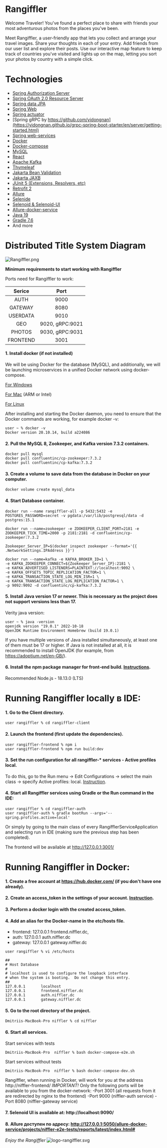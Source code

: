 # Rangiffler

Welcome Traveler!
You've found a perfect place to share with friends your most adventurous photos 
from the places you've been.

Meet Rangiffler, a user-friendly app that lets you collect and arrange your travel images. 
Share your thoughts in each of your entry.
Add friends from our user list and explore their posts. 
Use our interactive map feature to keep track of countries you've visited and
lights up on the map, letting you sort your photos by 
country with a simple click.

# Technologies

- [Spring Authorization Server](https://spring.io/projects/spring-authorization-server)
- [Spring OAuth 2.0 Resource Server](https://docs.spring.io/spring-security/reference/servlet/oauth2/resource-server/index.html)
- [Spring data JPA](https://spring.io/projects/spring-data-jpa)
- [Spring Web](https://docs.spring.io/spring-framework/docs/current/reference/html/web.html#spring-web)
- [Spring actuator](https://docs.spring.io/spring-boot/docs/current/reference/html/actuator.html)
- [Spring gRPC by https://github.com/yidongnan](https://yidongnan.github.io/grpc-spring-boot-starter/en/server/getting-started.html)
- [Spring web-services](https://docs.spring.io/spring-ws/docs/current/reference/html/)
- [Docker](https://www.docker.com/resources/what-container/)
- [Docker-compose](https://docs.docker.com/compose/)
- [MySQL](https://www.mysql.com/why-mysql/)
- [React](https://ru.reactjs.org/docs/getting-started.html)
- [Apache Kafka](https://developer.confluent.io/quickstart/kafka-docker/)
- [Thymeleaf](https://www.thymeleaf.org/)
- [Jakarta Bean Validation](https://beanvalidation.org/)
- [Jakarta JAXB](https://eclipse-ee4j.github.io/jaxb-ri/)
- [JUnit 5 (Extensions, Resolvers, etc)](https://junit.org/junit5/docs/current/user-guide/)
- [Retrofit 2](https://square.github.io/retrofit/)
- [Allure](https://docs.qameta.io/allure/)
- [Selenide](https://selenide.org/)
- [Selenoid & Selenoid-UI](https://aerokube.com/selenoid/latest/)
- [Allure-docker-service](https://github.com/fescobar/allure-docker-service)
- [Java 19](https://www.oracle.com/java/technologies/javase/jdk19-archive-downloads.html)
- [Gradle 7.6](https://docs.gradle.org/7.6/release-notes.html)
- And more

# Distributed Title System Diagram
![Rangiffler.png](images%2FRangiffler.png)

**Minimum requirements to start working with Rangiffler**

Ports need for Rangiffler to work:

|  Serice  | Port | 
|:--------:|:----:| 
|   AUTH   | 9000 |
| GATEWAY  | 8080 |
| USERDATA | 9010 |
|   GEO    | 9020, gRPC:9021  |
|  PHOTOS  | 9030, gRPC:9031  |
| FRONTEND | 3001  |

#### 1. Install docker (if not installed)

We will be using Docker for the database (MySQL), and additionally, we will be launching 
microservices in a unified Docker network using docker-compose.

[For Windows](https://docs.docker.com/desktop/install/windows-install/)

[For Mac](https://docs.docker.com/desktop/install/mac-install/) (ARM or Intel)

[For Linux](https://docs.docker.com/desktop/install/linux-install/)

After installing and starting the Docker daemon, you need to ensure that the Docker commands 
are working, for example docker -v:

```posh
user ~ % docker -v
Docker version 20.10.14, build a224086
```

#### 2. Pull the MySQL 8, Zookeeper, and Kafka version 7.3.2 containers.

```posh
docker pull mysql
docker pull confluentinc/cp-zookeeper:7.3.2
docker pull confluentinc/cp-kafka:7.3.2
```

#### 3. Create a volume to save data from the database in Docker on your computer.

```posh
docker volume create mysql_data
```

#### 4. Start Database container.

```posh
docker run --name rangiffler-all -p 5432:5432 -e POSTGRES_PASSWORD=secret -v pgdata:/var/lib/postgresql/data -d postgres:15.1

docker run --name=zookeeper -e ZOOKEEPER_CLIENT_PORT=2181 -e ZOOKEEPER_TICK_TIME=2000 -p 2181:2181 -d confluentinc/cp-zookeeper:7.3.2

Zookeeper_Server_IP=$(docker inspect zookeeper --format='{{ .NetworkSettings.IPAddress }}')

docker run --name=kafka -e KAFKA_BROKER_ID=1 \
-e KAFKA_ZOOKEEPER_CONNECT=${Zookeeper_Server_IP}:2181 \
-e KAFKA_ADVERTISED_LISTENERS=PLAINTEXT://localhost:9092 \
-e KAFKA_OFFSETS_TOPIC_REPLICATION_FACTOR=1 \
-e KAFKA_TRANSACTION_STATE_LOG_MIN_ISR=1 \
-e KAFKA_TRANSACTION_STATE_LOG_REPLICATION_FACTOR=1 \
-p 9092:9092 -d confluentinc/cp-kafka:7.3.2
```

#### 5. Install Java version 17 or newer. This is necessary as the project does not support versions less than 17.

Verity java version:

```posh
user ~ % java -version
openjdk version "19.0.1" 2022-10-18
OpenJDK Runtime Environment Homebrew (build 19.0.1)
```

If you have multiple versions of Java installed simultaneously, at least one of them must be 17 or higher. 
If Java is not installed at all, it is recommended to install OpenJDK (for example, 
from https://adoptium.net/en-GB/).

#### 6. Install the npm package manager for front-end build. [Instructions](https://docs.npmjs.com/downloading-and-installing-node-js-and-npm).

Recommended Node.js - 18.13.0 (LTS)

# Running Rangiffler locally в IDE:

#### 1. Go to the Client directory.

```posh
user rangiffler % cd rangiffler-client
```

#### 2. Launch the frontend (first update the dependencies).

```posh
user rangiffler-frontend % npm i
user rangiffler-frontend % npm run build:dev
```

#### 3. Set the run configuration for all rangiffler-* services - Active profiles local.

To do this, go to the Run menu -> Edit Configurations -> select the main class -> specify Active profiles: local.
[Instruction](https://stackoverflow.com/questions/39738901/how-do-i-activate-a-spring-boot-profile-when-running-from-intellij).

#### 4. Start all Rangiffler services using Gradle or the Run command in the IDE:

```posh
user rangiffler % cd rangiffler-auth
user rangiffler-auth % gradle bootRun --args='--spring.profiles.active=local'
```

Or simply by going to the main class of every RangifflerServiceApplication and selecting run in IDE 
(making sure the previous step has been completed).

The frontend will be available at http://127.0.0.1:3001/

# Running Rangiffler in Docker:

#### 1. Create a free account at https://hub.docker.com/ (if you don't have one already).

#### 2. Create an access_token in the settings of your account. [Instruction](https://docs.docker.com/docker-hub/access-tokens/).

#### 3. Perform a docker login with the created access_token.

#### 4. Add an alias for the Docker-name in the etc/hosts file.
- frontend:  127.0.0.1 frontend.niffler.dc,
- auth:      127.0.0.1 auth.niffler.dc
- gateway:   127.0.0.1 gateway.niffler.dc

```posh
user rangiffler % vi /etc/hosts
```

```posh
##
# Host Database
#
# localhost is used to configure the loopback interface
# when the system is booting.  Do not change this entry.
##
127.0.0.1       localhost
127.0.0.1       frontend.niffler.dc
127.0.0.1       auth.niffler.dc
127.0.0.1       gateway.niffler.dc
```

#### 5. Go to the root directory of the project.

```posh
Dmitriis-MacBook-Pro niffler % cd niffler
```
#### 6. Start all services.

Start services with tests

```posh
Dmitriis-MacBook-Pro  niffler % bash docker-compose-e2e.sh
```

Start services without tests

```posh
Dmitriis-MacBook-Pro  niffler % bash docker-compose-dev.sh
```
Rangiffler, when running in Docker, will work for you at the address http://niffler-frontend/
*IMPORTANT!* Only the following ports will be available to you from the docker-network:
-Port 3001 (all requests from it are redirected by nginx to the frontend)
-Port 9000 (niffler-auth service)
-Port 8080 (niffler-gateway service)

#### 7. Selenoid UI is available at: http://localhost:9090/

#### 8. Allure доступен по адресу: http://127.0.0.1:5050/allure-docker-service/projects/niffler-e2e-tests/reports/latest/index.html#

*Enjoy the Rangiffler*
![logo-rangiffler.svg](images%2Flogo-rangiffler.svg)